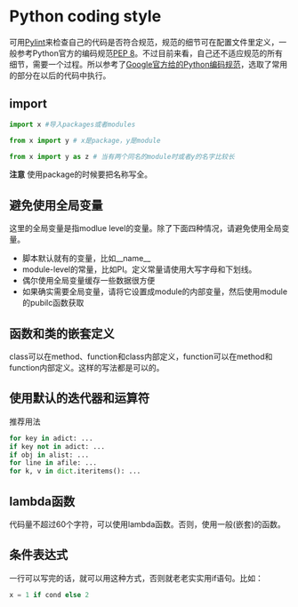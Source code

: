 # Python coding style
可用[Pylint][0]来检查自己的代码是否符合规范，规范的细节可在配置文件里定义，一般参考Python官方的编码规范[PEP 8][1]。不过目前来看，自己还不适应规范的所有细节，需要一个过程。所以参考了[Google官方给的Python编码规范][2]，选取了常用的部分在以后的代码中执行。

## import

```python
import x #导入packages或者modules

from x import y # x是package，y是module

from x import y as z # 当有两个同名的module时或者y的名字比较长
```
**注意** 使用package的时候要把名称写全。

## 避免使用全局变量
这里的全局变量是指modlue level的变量。除了下面四种情况，请避免使用全局变量。
- 脚本默认就有的变量，比如\_\_name\_\_
- module-level的常量，比如PI。定义常量请使用大写字母和下划线。
- 偶尔使用全局变量缓存一些数据很方便
- 如果确实需要全局变量，请将它设置成module的内部变量，然后使用module的pubilc函数获取

## 函数和类的嵌套定义
class可以在method、function和class内部定义，function可以在method和function内部定义。这样的写法都是可以的。

## 使用默认的迭代器和运算符
推荐用法
```python
for key in adict: ...
if key not in adict: ...
if obj in alist: ...
for line in afile: ...
for k, v in dict.iteritems(): ...
```

## lambda函数
代码量不超过60个字符，可以使用lambda函数。否则，使用一般(嵌套)的函数。

## 条件表达式
一行可以写完的话，就可以用这种方式，否则就老老实实用if语句。比如：

```python
x = 1 if cond else 2
```

[0]: https://www.pylint.org/
[1]: https://www.python.org/dev/peps/pep-0008/
[2]: https://google.github.io/styleguide/pyguide.html